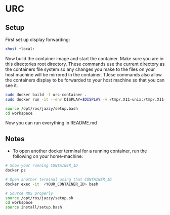 # URC

## Setup

First set up display forwarding:
```bash
xhost +local:
```

Now  build the container image and start the container. Make sure you are in this directories root directory. These commands use the current directory as the containers file system so any changes you make to the files on your host machine will be mirrored in the container. TJese commands also allow the containers display to be forwarded to your host machine so that you can see it.
```bash
sudo docker build -t urc-container .
sudo docker run -it --env DISPLAY=$DISPLAY -v /tmp/.X11-unix:/tmp/.X11-unix -v $(pwd):/workspace --net=host urc-container
```

```bash
source /opt/ros/jazzy/setup.bash
cd workspace
```

Now you can run everything in README.md


## Notes
* To open another docker terminal for a running container, run the following on your home-machine:
```bash
# Show your running CONTAINER_ID
docker ps 

# Open another terminal using that CONTAINER_ID
docker exec -it  <YOUR_CONTAINER_ID> bash

# Source ROS properly
source /opt/ros/jazzy/setup.sh
cd workspace
source install/setup.bash
```